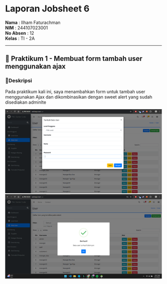 # Laporan Jobsheet 6

**Nama**  : Ilham Faturachman  
**NIM**   : 244107023001  
**No Absen** : 12  
**Kelas** : TI - 2A  

---

## 📌 Praktikum 1 - Membuat form tambah user menggunakan ajax

### 📝Deskripsi
Pada praktikum kali ini, saya menambahkan form  untuk tambah user menggunakan Ajax dan dikombinasikan dengan sweet alert yang sudah disediakan adminlte

![Modal Form ajax](Screenshot%20Laporan/Praktikum1/praktikum1.png)
![Succes Form ajax](Screenshot%20Laporan/Praktikum1/praktikum1-1.png)
